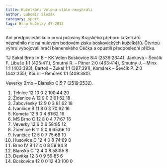 ```yaml
---
title: Kuželkáři Velenu stále nevyhráli
author: Lubomír Slezák
category: sport
tags: Brno kuželky 47-2013
---
```


Ani předposlední kolo první poloviny Krajského přeboru kuželkářů nezměnilo nic na nulovém bodovém zisku boskovických kuželkářů. Čtvrtou výhru vybojovali hráči blanenského Céčka a opustili předposlední příčku.

TJ Sokol Brno IV B – KK Velen Boskovice 8:4 (2539:2344). Janková – Ševčík F. Libuše 1:1 (425:411), Smutný R. – Pitner 2:0 (463:414), Smutný J. – Minx 1:1 (403:393), Bartoš – Zukal 1:1 (397:391), Komárek – Ševčík P. 2:0 (442:355), Kouřil – Řehůřek 1:1 (409:380).

Veverky Brno – Blansko C 5:7 (2519:2532). 

1. Telnice 12 10 0 2 100:44 20
2. Židenice A 12 9 0 3 91:52 18
3. Žabovřesky 12 9 0 3 81:62 18
4. Ivančice B 11 8 0 3 70:62 16
5. Kometa 12 8 0 4 81:62 16
6. MS Brno C 12 8 0 4 77:67 16
7. Veverky 12 6 0 6 58:85 12
8. Židenice B 11 5 0 6 65:66 10
9. Ivančice 12 5 0 7 75:68 10
10. Husovice D 12 4 0 8 74:69 8
11. Brno IV B 12 4 0 8 59:84 8
12. Blansko C 12 4 0 8 58:85 8
13. Devítka 12 3 0 9 59:85 6
14. Boskovice 12 0 0 12 43:100 0